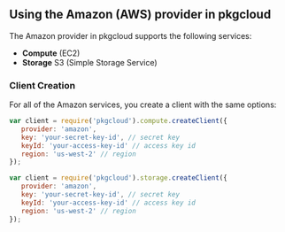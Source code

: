 ## Using the Amazon (AWS) provider in pkgcloud

The Amazon provider in pkgcloud supports the following services:

* **Compute** (EC2)
* **Storage** S3 (Simple Storage Service)

### Client Creation

For all of the Amazon services, you create a client with the same options:

```Javascript
var client = require('pkgcloud').compute.createClient({
   provider: 'amazon',
   key: 'your-secret-key-id', // secret key
   keyId: 'your-access-key-id' // access key id
   region: 'us-west-2' // region
});
```

```Javascript
var client = require('pkgcloud').storage.createClient({
   provider: 'amazon',
   key: 'your-secret-key-id', // secret key
   keyId: 'your-access-key-id' // access key id
   region: 'us-west-2' // region
});
```